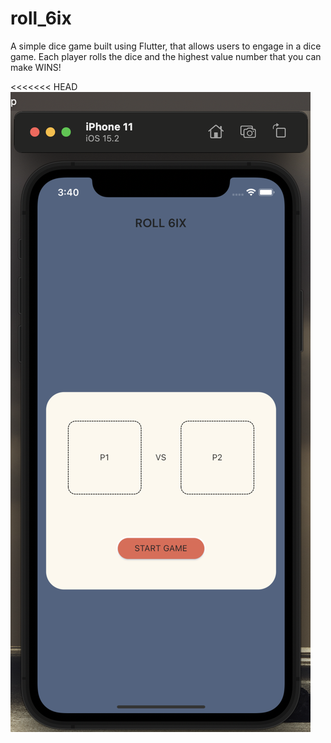 # roll_6ix

A simple dice game built using Flutter, that allows users to engage in a dice game. Each player rolls the dice and the highest value number that you can make WINS!

<<<<<<< HEAD
![LOAD_GAME](roll6ix_images/load_game.png)

